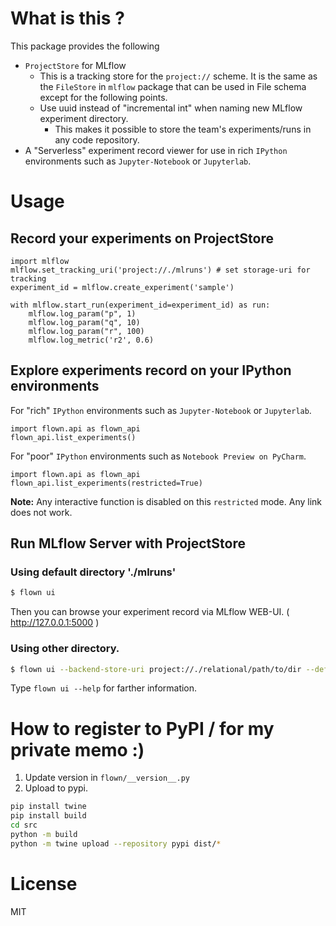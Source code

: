 # What is this ?

This package provides the following
- `ProjectStore` for MLflow
    - This is a tracking store for the `project://` scheme. It is the same as the `FileStore` in `mlflow` package that can be used in File schema except for the following points.
    - Use uuid instead of "incremental int" when naming new MLflow experiment directory.
        - This makes it possible to store the team's experiments/runs in any code repository.
- A "Serverless" experiment record viewer for use in rich `IPython` environments such as `Jupyter-Notebook` or `Jupyterlab`.


# Usage

## Record your experiments on ProjectStore

```jupyterpython
import mlflow
mlflow.set_tracking_uri('project://./mlruns') # set storage-uri for tracking
experiment_id = mlflow.create_experiment('sample')

with mlflow.start_run(experiment_id=experiment_id) as run:
    mlflow.log_param("p", 1)
    mlflow.log_param("q", 10)
    mlflow.log_param("r", 100)
    mlflow.log_metric('r2', 0.6)
```

## Explore experiments record on your IPython environments

For "rich" `IPython` environments such as `Jupyter-Notebook` or `Jupyterlab`.

```jupyterpython
import flown.api as flown_api
flown_api.list_experiments()
```

For "poor" `IPython` environments such as `Notebook Preview on PyCharm`. 

```jupyterpython
import flown.api as flown_api
flown_api.list_experiments(restricted=True)
```

**Note:** Any interactive function is disabled on this `restricted` mode. Any link does not work.

## Run MLflow Server with ProjectStore

### Using default directory './mlruns' 

```bash
$ flown ui
```

Then you can browse your experiment record via MLflow WEB-UI. ( http://127.0.0.1:5000 )

### Using other directory. 

```bash
$ flown ui --backend-store-uri project://./relational/path/to/dir --default-artifact-root s3://your-bucket/prefix-key
```

Type `flown ui --help` for farther information.


# How to register to PyPI / for my private memo :)

1. Update version in `flown/__version__.py`
2. Upload to pypi.

```bash
pip install twine
pip install build
cd src
python -m build 
python -m twine upload --repository pypi dist/*
```

# License
MIT
